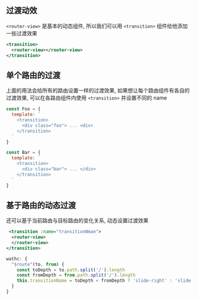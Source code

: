 ## 过渡动效

`<router-view>` 是基本的动态组件, 所以我们可以用 `<transition>` 组件给他添加一些过渡效果

```xml
<transition>
  <router-view></router-view>
</transition>
```

## 单个路由的过渡

上面的用法会给所有的路由设置一样的过渡效果, 如果想让每个路由组件有各自的过渡效果, 可以在各路由组件内使用 `<transition>` 并设置不同的 name

```js
const Foo = {
  template: `
    <transition>
      <div class="foo"> ... <div>
    </transition>
  `
}

const Bar = {
  template: `
    <transition>
      <div class="bar"> ... </div>
    </transition>
  `
}
```

## 基于路由的动态过渡

还可以基于当前路由与目标路由的变化关系, 动态设置过渡效果

```xml
 <transition :name="transitionNmae">
  <router-view>
  </router-view>
</transition>
```

```js
wathc: {
  "$route"(to, from) {
    const toDepth = to.path.split('/').length
    const fromDepth = from.path.split('/').length
    this.transitionName = toDepth < fromDepth ? 'slide-right' : 'slide-left'
  }
}
```
